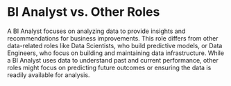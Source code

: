 # BI Analyst vs. Other Roles

A BI Analyst focuses on analyzing data to provide insights and recommendations for business improvements. This role differs from other data-related roles like Data Scientists, who build predictive models, or Data Engineers, who focus on building and maintaining data infrastructure. While a BI Analyst uses data to understand past and current performance, other roles might focus on predicting future outcomes or ensuring the data is readily available for analysis.